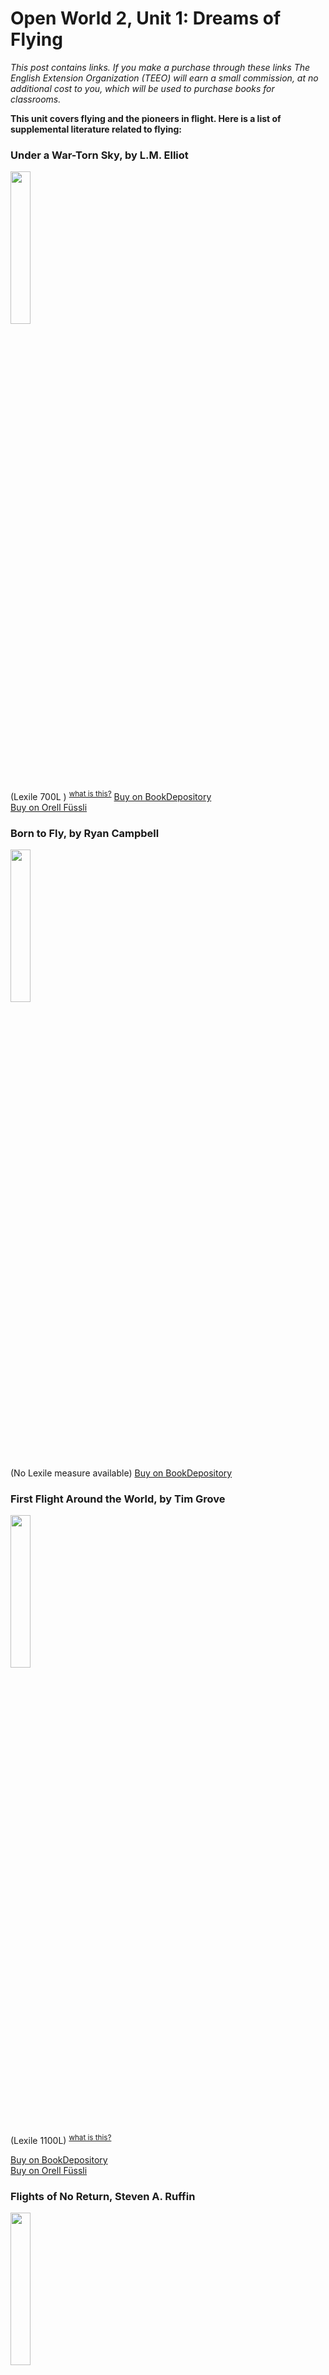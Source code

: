 
# Open World 2, Unit 1: Dreams of Flying
*This post contains links. If you make a purchase through these links The English Extension Organization (TEEO) will earn a small commission, at no additional cost to you, which will be used to purchase books for classrooms.*

**This unit covers flying and the pioneers in flight.  Here is a list of supplemental literature related to flying:** 

### Under a War-Torn Sky, by L.M. Elliot

<img src="https://imgur.com/w76xJ2Z.png" width="25%" />

(Lexile 700L  ) <sup>[what is this?](/resources/Lexile%20measures)</sup>
<a href="https://www.bookdepository.com/Under-War-Torn-Sky-L-M-Elliott/9780786817535?ref=grid-view&qid=1674927277828&sr=1-1" rel="nofollow"> Buy on BookDepository</a>  
<a href="https://www.orellfuessli.ch/shop/home/artikeldetails/A1006268179" rel="nofollow">Buy on Orell Füssli</a> 
### Born to Fly, by Ryan Campbell

<img src="https://imgur.com/9CrMx4t.png" width="25%" />

(No Lexile measure available)
<a href="https://www.bookdepository.com/Born-Fly-Ryan-Campbell/9781734382105?ref=grid-view&qid=1674927916688&sr=1-2" rel="nofollow"> Buy on BookDepository</a>  

### First Flight Around the World, by Tim Grove

<img src="https://imgur.com/RxAbeiz.png" width="25%" />

 (Lexile 1100L) <sup>[what is this?](/resources/Lexile%20measures)</sup>

<a href="https://www.bookdepository.com/First-Flight-Around-World-Tim-Grove/9781419714825?ref=grid-view&qid=1674928121459&sr=1-1" rel="nofollow"> Buy on BookDepository</a>  
<a href="https://www.orellfuessli.ch/shop/home/artikeldetails/A1034708168" rel="nofollow">Buy on Orell Füssli</a> 

### Flights of No Return, Steven A. Ruffin

<img src="https://imgur.com/yr0PYaL.png" width="25%" />

 (No Lexile measure available )
<a href="https://www.orellfuessli.ch/shop/home/artikeldetails/A1035334235" rel="nofollow">Buy on Orell Füssli</a> 

### Cleared for Take Off, by Rowland White

<img src="https://imgur.com/yxD0XNs.png" width="25%" />

summary here. (Lexile 1240L) <sup>[what is this?](/resources/Lexile%20measures)</sup>

<a href="https://www.bookdepository.com/Cleared-for-Takeoff-Rowland-White/9781452135502" rel="nofollow"> Buy on BookDepository</a>  

### High Flyers, by Ann McCallum Staats
<img src="https://imgur.com/dv50K6D.png" width="25%" />

(Lexile 990L ) <sup>[what is this?](/resources/Lexile%20measures)</sup>

<a href="https://www.bookdepository.com/High-Flyers-Ann-McCallum-Staats/9781641605892" rel="nofollow"> Buy on BookDepository</a>  
<a href="https://www.orellfuessli.ch/shop/home/artikeldetails/A1062625845" rel="nofollow">Buy on Orell Füssli</a> 

### The Statistical Probability of Love at First Sight, by Jennifer E. Smith

<img src="https://imgur.com/rAGLCcH.png" width="25%" />

(Lexile 1000L ) <sup>[what is this?](/resources/Lexile%20measures)</sup>

<a href="https://www.bookdepository.com/Statistical-Probability-Love-at-First-Sight-Jennifer-E-Smith/9780755384020?ref=grid-view&qid=1674928665185&sr=1-1" rel="nofollow"> Buy on BookDepository</a>  
<a href="https://www.orellfuessli.ch/shop/home/artikeldetails/A1018775330" rel="nofollow">Buy on Orell Füssli</a> 

### Code Name Verity, by Elizabeth Wein

<img src="https://imgur.com/3I4qFfq
.png" width="25%" />

(Lexile 1020L ) <sup>[what is this?](/resources/Lexile%20measures)</sup>
<a href="https://www.bookdepository.com/Code-Name-Verity-Elizabeth-Wein/9781423152880?ref=grid-view&qid=1674994734866&sr=1-2 link here" rel="nofollow"> Buy on BookDepository</a>  
<a href="https://www.orell fuessli.ch/shop/home/artikeldetails/A1062213649 link here" rel="nofollow">Buy on Orell Füssli</a> 

### Airman, by Eoin Colfer

<img src="https://imgur.com/9oecQ5I.png" width="25%" />

(Lexile 800L ) <sup>[what is this?](/resources/Lexile%20measures)</sup>

<a href="https://www.bookdepository.com/Airman-Eoin-Colfer/9780141322216?ref=grid-view&qid=1674994899322&sr=1-1" rel="nofollow"> Buy on BookDepository</a>  

### Grandpa’s Great Escape, by David Walliams
<img src="https://imgur.com/OYpHfi9.png" width="25%" /> 

(Lexile  760L  ) <sup>[what is this?](/resources/Lexile%20measures)</sup>

<a href="https://www.bookdepository.com/Grandpas-Great-Escape-David-Walliams/9780008183424?ref=grid-view&qid=1674995059873&sr=1-1" rel="nofollow"> Buy on BookDepository</a>  
<a href="https://www.orellfuessli.ch/shop/home/artikeldetails/A1045189505" rel="nofollow">Buy on Orell Füssli</a> 

### Horrible Histories: Up in the Air, by Terry Deary

<img src="https://imgur.com/kjW7pCO.png" width="25%" />

(Lexile 850L ) <sup>[what is this?](/resources/Lexile%20measures)</sup>

<a href="https://www.bookdepository.com/Up-Air-Terry-Deary/9780702305856?ref=grid-view&qid=1674995144420&sr=1-5" rel="nofollow"> Buy on BookDepository</a>  
<a href="https://www.orell fuessli.ch/shop/home/artikeldetails/A1058835634 link here" rel="nofollow">Buy on Orell Füssli</a> 

### The Avion my Uncle Flew, by Cyrus Fisher

<img src="https://imgur.com/Llo9joy.png" width="25%" />

summary here.  (Lexile Level     ) <sup>[what is this?](/resources/Lexile%20measures)</sup>

<a href="https://www.bookdepository link here.com/Avion-My-Uncle-Flew-Cyrus-Fisher/9781948959001?ref=grid-view&qid=1674995319831&sr=1-1" rel="nofollow"> Buy on BookDepository</a>  
<a href="https://www.orell fuessli link here.ch/shop/home/artikeldetails/A1057556198" rel="nofollow">Buy on Orell Füssli</a> 

## Supplemental Activities
if you've ever had dreams of flying, the final venue of the Parachute World Cup Finals in Locarno from September 22-24, 2023,  might be an event that's worth going to.  Over 200 of the top sky divers from 20 nations compete for the titles with a focus on the accuracy of their landing.  And it's all happening while you're working on this unit.  A great excuse to go!  <a href="https://yellow-target.ch/" rel="nofollow">Yellow Target Skydiving World Cup</a>



<!--stackedit_data:
eyJoaXN0b3J5IjpbLTExOTk1MTg1MzQsLTIwMjE2MDgxMTEsLT
Q0Mzg0NDM1MiwzMzYyNDQ0NDksLTg3NTU3NjA5LDE4MTUxODQ1
MDAsLTYyMzQ0NzE1OSwtMTY0NjU2OTEwMywtMTIzNDA5NzYxOC
wzMjE1NDIzNDMsMTQwMjQ5MjY0LC0yMDg4MjEyMzUzLC03OTEw
MzQwNzMsMTk1NTIxNTczOCwtMTAyMjgxNDY0NCwyMDk4OTEzMz
YsLTE0MjUwMzU4NjJdfQ==
-->